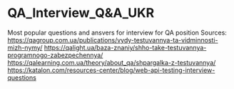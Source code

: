 # QA_Interview_Q&A_UKR
Most popular questions and ansvers for interview for QA position
Sources: 
https://qagroup.com.ua/publications/vydy-testuvannya-ta-vidminnosti-mizh-nymy/
https://qalight.ua/baza-znaniy/shho-take-testuvannya-programnogo-zabezpechennya/
https://qalearning.com.ua/theory/about_qa/shpargalka-z-testuvannya/
https://katalon.com/resources-center/blog/web-api-testing-interview-questions
